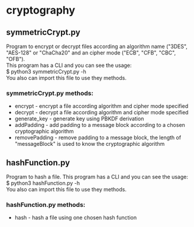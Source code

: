 # cryptography

## symmetricCrypt.py
Program to encrypt or decrypt files according an algorithm name ("3DES", "AES-128" or "ChaCha20" and an cipher mode ("ECB", "CFB", "CBC", "OFB").  
This program has a CLI and you can see the usage:  
    $ python3 symmetricCrypt.py -h  
You also can import this file to use they methods.
### symmetricCrypt.py methods:
* encrypt - encrypt a file according algorithm and cipher mode specified
* decrypt - decrypt a file according algorithm and cipher mode specified
* generate_key - generate key using PBKDF derivation
* addPadding - add padding to a message block according to a chosen cryptographic algorithm
* removePadding - remove padding to a message block, the length of "messageBlock" is used to know the cryptographic algorithm 
## hashFunction.py
Program to hash a file.
This program has a CLI and you can see the usage:  
    $ python3 hashFunction.py -h  
You also can import this file to use they methods.
### hashFunction.py methods:
* hash - hash a file using one chosen hash function
